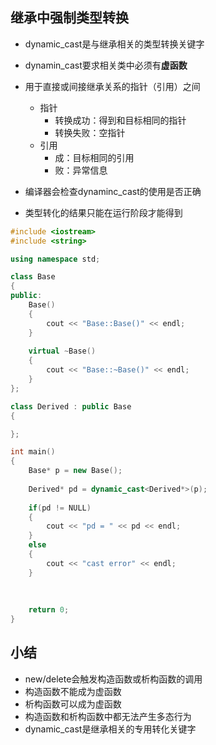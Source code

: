 ## 继承中强制类型转换
- dynamic_cast是与继承相关的类型转换关键字
- dynamin_cast要求相关类中必须有**虚函数**
- 用于直接或间接继承关系的指针（引用）之间
	- 指针
		-  转换成功：得到和目标相同的指针
		- 转换失败：空指针
	- 引用
		- 成：目标相同的引用
		- 败：异常信息

- 编译器会检查dynaminc_cast的使用是否正确
- 类型转化的结果只能在运行阶段才能得到

```cpp
#include <iostream>
#include <string>

using namespace std;

class Base
{
public:
    Base()
    {
        cout << "Base::Base()" << endl;
    }
    
    virtual ~Base()
    {
        cout << "Base::~Base()" << endl;
    }
};

class Derived : public Base
{

};

int main()
{
	Base* p = new Base();
	
	Derived* pd = dynamic_cast<Derived*>(p);
	
	if(pd != NULL)
	{
		cout << "pd = " << pd << endl;
	}
	else
	{
		cout << "cast error" << endl;
	}
	
	
    
    return 0;
}


```

## 小结
- new/delete会触发构造函数或析构函数的调用
- 构造函数不能成为虚函数
- 析构函数可以成为虚函数
- 构造函数和析构函数中都无法产生多态行为
- dynamic_cast是继承相关的专用转化关键字
